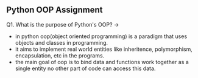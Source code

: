 ## Python OOP Assignment
Q1. What is the purpose of Python's OOP?
-> 
- in python oop(object oriented programming) is a paradigm that uses objects and classes in programming.
- it aims to implement real world entities like inheritence, polymorphism, encapsulation, etc in the programs.
- the main goal of oop is to bind data and functions work together as a single entity no other part of code can access this data.
